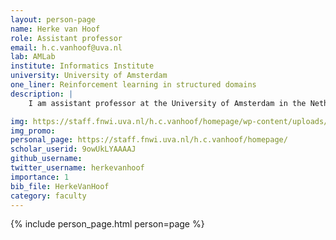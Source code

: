 ```yaml
---
layout: person-page
name: Herke van Hoof
role: Assistant professor
email: h.c.vanhoof@uva.nl
lab: AMLab
institute: Informatics Institute
university: University of Amsterdam
one_liner: Reinforcement learning in structured domains
description: |
    I am assistant professor at the University of Amsterdam in the Netherlands. My group works on various aspects of reinforcement learning in structured domains. Reinforcement learning is a very general framework, but the price of that generality is generally low data-efficiency. To address that, we investigate topics like using (symbolic) prior knowledge, encoding inductive biases in the policy structure, and transferring knowledge between tasks. We are furthermore interested in applying reinforcement learning to domains with structured states or actions, such as learning heuristics for combinatorial problem solving.   

img: https://staff.fnwi.uva.nl/h.c.vanhoof/homepage/wp-content/uploads/2021/03/best_20210313_125417-768x1024.jpg
img_promo: 
personal_page: https://staff.fnwi.uva.nl/h.c.vanhoof/homepage/
scholar_userid: 9owUkLYAAAAJ
github_username:
twitter_username: herkevanhoof
importance: 1
bib_file: HerkeVanHoof
category: faculty 
---
```


{% include person_page.html person=page %}
